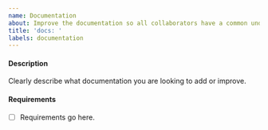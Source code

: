 ```yaml
---
name: Documentation
about: Improve the documentation so all collaborators have a common understanding
title: 'docs: '
labels: documentation
---
```


#### Description

Clearly describe what documentation you are looking to add or improve.

#### Requirements

- [ ] Requirements go here.

